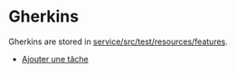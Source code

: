 # Gherkins

Gherkins are stored in [service/src/test/resources/features](../service/src/test/resources/features).

 - [Ajouter une tâche](../service/src/test/resources/features/)